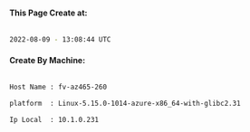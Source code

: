 
   
#### This Page Create at:

```bash

2022-08-09 - 13:08:44 UTC

```

#### Create By Machine:

```bash

Host Name : fv-az465-260

platform  : Linux-5.15.0-1014-azure-x86_64-with-glibc2.31

Ip Local  : 10.1.0.231

```

